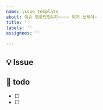```yaml
---
name: issue template
about: 이슈 템플릿입니다~~~~ 이거 쓰세여~
title: ''
labels: ''
assignees: ''

---
```


## 💡 Issue


## 📝 todo
- [ ] 
- [ ] 
